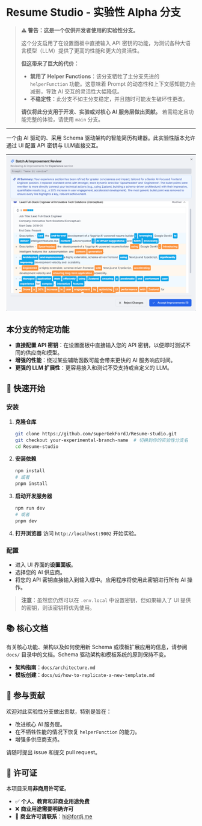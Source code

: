 # Resume Studio - 实验性 Alpha 分支

> **⚠️ 警告：这是一个仅供开发者使用的实验性分支。**
>
> 这个分支启用了在设置面板中直接输入 API 密钥的功能，为测试各种大语言模型（LLM）提供了更高的性能和更大的灵活性。
>
> **但这带来了巨大的代价：**
> - **禁用了 Helper Functions**：该分支牺牲了主分支先进的 `helperFunction` 功能。这意味着 Prompt 的动态性和上下文感知能力会减弱，导致 AI 交互的灵活性大幅降低。
> - **不稳定性**：此分支不如主分支稳定，并且随时可能发生破坏性更改。
>
> **请仅将此分支用于开发、实验或对核心 AI 服务层做出贡献。** 若需稳定且功能完整的体验，请使用 `main` 分支。

---

一个由 AI 驱动的、采用 Schema 驱动架构的智能简历构建器。此实验性版本允许通过 UI 配置 API 密钥与 LLM直接交互。

![Resume Studio 演示](./demo/diff-view-of-batch-improvement.png)

## 本分支的特定功能

- **直接配置 API 密钥**：在设置面板中直接输入您的 API 密钥，以便即时测试不同的供应商和模型。
- **增强的性能**：绕过某些辅助函数可能会带来更快的 AI 服务响应时间。
- **更强的 LLM 扩展性**：更容易接入和测试不受支持或自定义的 LLM。

## 🚀 快速开始

### 安装

1. **克隆仓库**
   ```bash
   git clone https://github.com/superGekFordJ/Resume-studio.git
   git checkout your-experimental-branch-name  # 切换到你的实验性分支名
   cd Resume-studio
   ```

2. **安装依赖**
   ```bash
   npm install
   # 或者
   pnpm install
   ```

3. **启动开发服务器**
   ```bash
   npm run dev
   # 或者
   pnpm dev
   ```

4. **打开浏览器**
   访问 `http://localhost:9002` 开始实验。

### 配置

- 进入 UI 界面的**设置面板**。
- 选择您的 AI 供应商。
- 将您的 API 密钥直接输入到输入框中。应用程序将使用此密钥进行所有 AI 操作。

> **注意**：虽然您仍然可以在 `.env.local` 中设置密钥，但如果输入了 UI 提供的密钥，则该密钥将优先使用。

## 📚 核心文档

有关核心功能、架构以及如何使用新 Schema 或模板扩展应用的信息，请参阅 `docs/` 目录中的文档。Schema 驱动架构和模板系统的原则保持不变。

- **架构指南**：`docs/architecture.md`
- **模板创建**：`docs/ui/how-to-replicate-a-new-template.md`

## 🤝 参与贡献

欢迎对此实验性分支做出贡献，特别是旨在：
- 改进核心 AI 服务层。
- 在不牺牲性能的情况下恢复 `helperFunction` 的能力。
- 增强多供应商支持。

请随时提出 issue 和提交 pull request。

## 📄 许可证

本项目采用**非商用许可证**。

- ✅ **个人、教育和非商业用途免费**
- ❌ **商业用途需要明确许可**
- 📧 **商业许可请联系**：[hi@fordj.me](mailto:hi@fordj.me) 